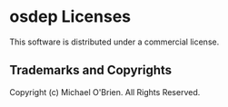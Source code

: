 osdep Licenses
===

This software is distributed under a commercial license.

Trademarks and Copyrights
---
Copyright (c) Michael O'Brien. All Rights Reserved.
